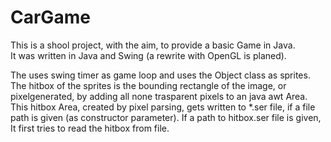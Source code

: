 # CarGame

This is a shool project, with the aim, to provide a basic Game in Java.  
It was written in Java and Swing (a rewrite with OpenGL is planed).

The uses swing timer as game loop and uses the Object class as sprites. The hitbox of the sprites is the bounding rectangle of the image, or pixelgenerated, by adding all none trasparent pixels to an java awt Area. This hitbox Area, created by pixel parsing, gets written to *.ser file, if a file path is given (as constructor parameter). If a path to hitbox.ser file is given, It first tries to read the hitbox from file.
